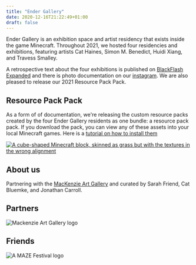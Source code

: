 ```yaml
---
title: "Ender Gallery"
date: 2020-12-16T21:22:49+01:00
draft: false
---
```


Ender Gallery is an exhibition space and artist residency that exists inside the game Minecraft. Throughout 2021, we hosted four residencies and exhibitions, featuring artists Cat Haines, Simon M. Benedict, Huidi Xiang, and Travess Smalley.

A retrospective text about the four exhibitions is published on [BlackFlash Expanded](https://needslink.com) and there is photo documentation on our [instagram](https://www.instagram.com/endergallery/). We are also pleased to release our 2021 Resource Pack Pack.

## Resource Pack Pack

As a form of of documentation, we're releasing the custom resource packs created by the four Ender Gallery residents as one bundle: a resource pack pack. If you download the pack, you can view any of these assets into your local Minecraft games. Here is a [tutorial on how to install them](https://minecraft.fandom.com/wiki/Tutorials/Loading_a_resource_pack)

<a href="/Ender-Gallery-Resource-Pack-Pack.zip"><img src="/packcube-text.png" alt="A cube-shaped Minecraft block, skinned as grass but with the textures in the wrong alignment" class="partner"></a>

## About us

Partnering with the [MacKenzie Art Gallery](https://mackenzie.art/) and curated by Sarah Friend, Cat Bluemke, and Jonathan Carroll.

## Partners

<img src="/MAG_Logo.png" alt="Mackenzie Art Gallery logo" class="partner">

## Friends

<img src="/invert_AMAZE.png" alt="A MAZE Festival logo" class="friend">
